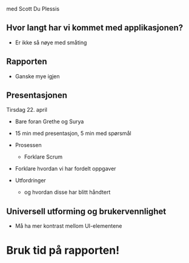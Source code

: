 med Scott Du Plessis
## Hvor langt har vi kommet med applikasjonen?

- Er ikke så nøye med småting

## Rapporten

- Ganske mye igjen

## Presentasjonen
Tirsdag 22. april

- Bare foran Grethe og Surya
- 15 min med presentasjon, 5 min med spørsmål

- Prosessen
	- Forklare Scrum
- Forklare hvordan vi har fordelt oppgaver
- Utfordringer
	- og hvordan disse har blitt håndtert

## Universell utforming og brukervennlighet

- Må ha mer kontrast mellom UI-elementene


# Bruk tid på rapporten!